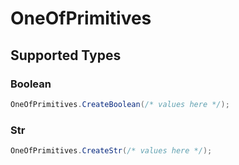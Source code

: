 # OneOfPrimitives


## Supported Types

### Boolean

```csharp
OneOfPrimitives.CreateBoolean(/* values here */);
```

### Str

```csharp
OneOfPrimitives.CreateStr(/* values here */);
```
